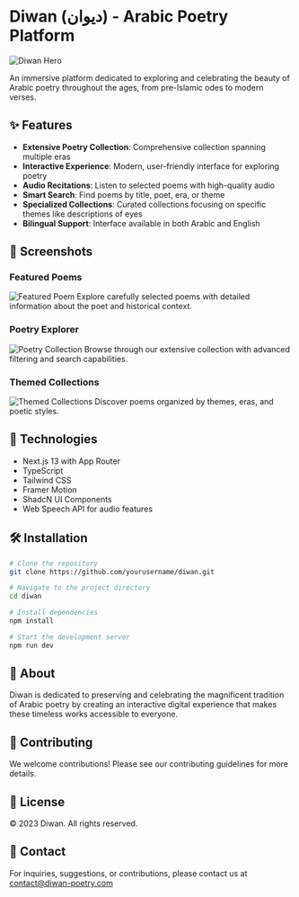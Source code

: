 # Diwan (ديوان) - Arabic Poetry Platform

![Diwan Hero](https://hebbkx1anhila5yf.public.blob.vercel-storage.com/Screenshot%20%28107%29-IuWFjNKT5g9WpABhGcAgFOYduUYRAo.png)

An immersive platform dedicated to exploring and celebrating the beauty of Arabic poetry throughout the ages, from pre-Islamic odes to modern verses.

## ✨ Features

- **Extensive Poetry Collection**: Comprehensive collection spanning multiple eras
- **Interactive Experience**: Modern, user-friendly interface for exploring poetry
- **Audio Recitations**: Listen to selected poems with high-quality audio
- **Smart Search**: Find poems by title, poet, era, or theme
- **Specialized Collections**: Curated collections focusing on specific themes like descriptions of eyes
- **Bilingual Support**: Interface available in both Arabic and English

## 📱 Screenshots

### Featured Poems
![Featured Poem](https://hebbkx1anhila5yf.public.blob.vercel-storage.com/Screenshot%20%28111%29-U4P6XTP3HioPwoUYZgkWmViLHIknDW.png)
Explore carefully selected poems with detailed information about the poet and historical context.

### Poetry Explorer
![Poetry Collection](https://hebbkx1anhila5yf.public.blob.vercel-storage.com/Screenshot%20%28108%29-6hufOzlLXWWowfupH9zptf4rP5iMPm.png)
Browse through our extensive collection with advanced filtering and search capabilities.

### Themed Collections
![Themed Collections](https://hebbkx1anhila5yf.public.blob.vercel-storage.com/Screenshot%20%28109%29-c1iP56iWinYamkklwD79LQuNWFO204.png)
Discover poems organized by themes, eras, and poetic styles.

## 🚀 Technologies

- Next.js 13 with App Router
- TypeScript
- Tailwind CSS
- Framer Motion
- ShadcN UI Components
- Web Speech API for audio features

## 🛠️ Installation

```bash
# Clone the repository
git clone https://github.com/yourusername/diwan.git

# Navigate to the project directory
cd diwan

# Install dependencies
npm install

# Start the development server
npm run dev
```

## 🌟 About





Diwan is dedicated to preserving and celebrating the magnificent tradition of Arabic poetry by creating an interactive digital experience that makes these timeless works accessible to everyone.

## 🤝 Contributing

We welcome contributions! Please see our contributing guidelines for more details.

## 📝 License

© 2023 Diwan. All rights reserved.

## 📧 Contact

For inquiries, suggestions, or contributions, please contact us at [contact@diwan-poetry.com](mailto:contact@diwan-poetry.com)

